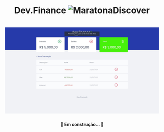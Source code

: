 <h1 align="center">Dev.Finance
  <img alt="MaratonaDiscover" title="#MaratonaDiscover" src="./logo.png" /></h1>


<h1 align="center">
  <img alt="MaratonaDiscover" title="#MaratonaDiscover" src="./SharedScreenshot.jpg" />
</h1>

<h4 align="center"> 
	🚧   Em construção...  🚧
</h4>
